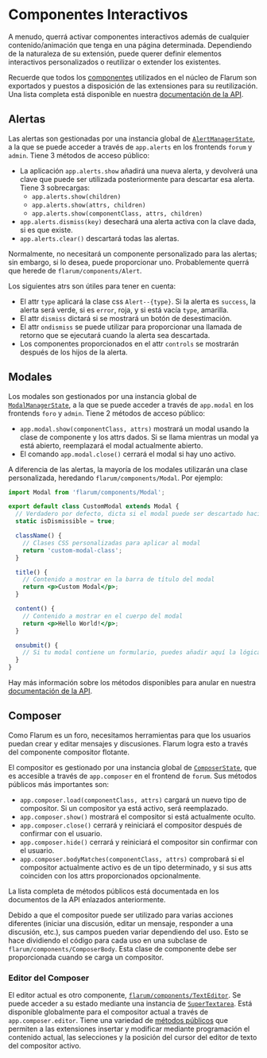 # Componentes Interactivos

A menudo, querrá activar componentes interactivos además de cualquier contenido/animación que tenga en una página determinada.
Dependiendo de la naturaleza de su extensión, puede querer definir elementos interactivos personalizados o reutilizar o extender los existentes.

Recuerde que todos los [componentes](frontend.md#components) utilizados en el núcleo de Flarum son exportados y puestos a disposición de las extensiones para su reutilización. Una lista completa está disponible en nuestra [documentación de la API](https://api.docs.flarum.org/js/master/identifiers.html).

## Alertas

Las alertas son gestionadas por una instancia global de [`AlertManagerState`](https://api.docs.flarum.org/js/master/class/src/common/states/alertmanagerstate.ts~alertmanagerstate), a la que se puede acceder a través de `app.alerts` en los frontends `forum` y `admin`. Tiene 3 métodos de acceso público:

- La aplicación `app.alerts.show` añadirá una nueva alerta, y devolverá una clave que puede ser utilizada posteriormente para descartar esa alerta. Tiene 3 sobrecargas:
  - `app.alerts.show(children)`
  - `app.alerts.show(attrs, children)`
  - `app.alerts.show(componentClass, attrs, children)`
- `app.alerts.dismiss(key)` desechará una alerta activa con la clave dada, si es que existe.
- `app.alerts.clear()` descartará todas las alertas.

Normalmente, no necesitará un componente personalizado para las alertas; sin embargo, si lo desea, puede proporcionar uno. Probablemente querrá que herede de `flarum/components/Alert`.

Los siguientes atrs son útiles para tener en cuenta:

- El attr `type` aplicará la clase css `Alert--{type}`. Si la alerta es `success`, la alerta será verde, si es `error`, roja, y si está vacía `type`, amarilla.
- El attr `dismiss` dictará si se mostrará un botón de desestimación.
- El attr `ondismiss` se puede utilizar para proporcionar una llamada de retorno que se ejecutará cuando la alerta sea descartada.
- Los componentes proporcionados en el attr `controls` se mostrarán después de los hijos de la alerta.

## Modales

Los modales son gestionados por una instancia global de [`ModalManagerState`](https://api.docs.flarum.org/js/master/class/src/common/states/modalmanagerstate.js~modalmanagerstate), a la que se puede acceder a través de `app.modal` en los frontends `foro` y `admin`. Tiene 2 métodos de acceso público:

- `app.modal.show(componentClass, attrs)` mostrará un modal usando la clase de componente y los attrs dados. Si se llama mientras un modal ya está abierto, reemplazará el modal actualmente abierto.
- El comando `app.modal.close()` cerrará el modal si hay uno activo.

A diferencia de las alertas, la mayoría de los modales utilizarán una clase personalizada, heredando `flarum/components/Modal`. Por ejemplo:

```jsx
import Modal from 'flarum/components/Modal';

export default class CustomModal extends Modal {
  // Verdadero por defecto, dicta si el modal puede ser descartado haciendo clic en el fondo o en la esquina superior derecha.
  static isDismissible = true;

  className() {
    // Clases CSS personalizadas para aplicar al modal
    return 'custom-modal-class';
  }

  title() {
    // Contenido a mostrar en la barra de título del modal
    return <p>Custom Modal</p>;
  }

  content() {
    // Contenido a mostrar en el cuerpo del modal
    return <p>Hello World!</p>;
  }

  onsubmit() {
    // Si tu modal contiene un formulario, puedes añadir aquí la lógica de procesamiento del mismo.
  }
}
```

Hay más información sobre los métodos disponibles para anular en nuestra [documentación de la API](https://api.docs.flarum.org/js/master/class/src/common/components/modal.js~modal).

## Composer

Como Flarum es un foro, necesitamos herramientas para que los usuarios puedan crear y editar mensajes y discusiones. Flarum logra esto a través del componente compositor flotante.

El compositor es gestionado por una instancia global de [`ComposerState`]([https://api.docs.flarum.org/js/master/class/src/common/states/modalmanagerstate.js~modalmanagerstate), que es accesible a través de `app.composer` en el frontend de `forum`. Sus métodos públicos más importantes son:

- `app.composer.load(componentClass, attrs)` cargará un nuevo tipo de compositor. Si un compositor ya está activo, será reemplazado.
- `app.composer.show()` mostrará el compositor si está actualmente oculto.
- `app.composer.close()` cerrará y reiniciará el compositor después de confirmar con el usuario.
- `app.composer.hide()` cerrará y reiniciará el compositor sin confirmar con el usuario.
- `app.composer.bodyMatches(componentClass, attrs)` comprobará si el compositor actualmente activo es de un tipo determinado, y si sus atts coinciden con los attrs proporcionados opcionalmente.

La lista completa de métodos públicos está documentada en los documentos de la API enlazados anteriormente.

Debido a que el compositor puede ser utilizado para varias acciones diferentes (iniciar una discusión, editar un mensaje, responder a una discusión, etc.), sus campos pueden variar dependiendo del uso.
Esto se hace dividiendo el código para cada uso en una subclase de `flarum/components/ComposerBody`. Esta clase de componente debe ser proporcionada cuando se carga un compositor.

### Editor del Composer

El editor actual es otro componente, [`flarum/components/TextEditor`](https://api.docs.flarum.org/js/master/class/src/forum/components/texteditor.js~texteditor).
Se puede acceder a su estado mediante una instancia de [`SuperTextarea`](https://api.docs.flarum.org/js/master/class/src/common/utils/supertextarea.js~supertextarea).
Está disponible globalmente para el compositor actual a través de `app.composer.editor`. Tiene una variedad de [métodos públicos](https://api.docs.flarum.org/js/master/class/src/common/utils/supertextarea.js~supertextarea) que permiten a las extensiones insertar y modificar mediante programación el contenido actual, las selecciones y la posición del cursor del editor de texto del compositor activo.
